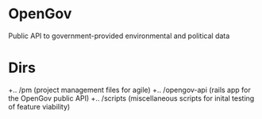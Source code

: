 # OpenGov
Public API to government-provided environmental and political data

# Dirs
+.. /pm (project management files for agile)
+.. /opengov-api (rails app for the OpenGov public API)
+.. /scripts (miscellaneous scripts for inital testing of feature viability)
